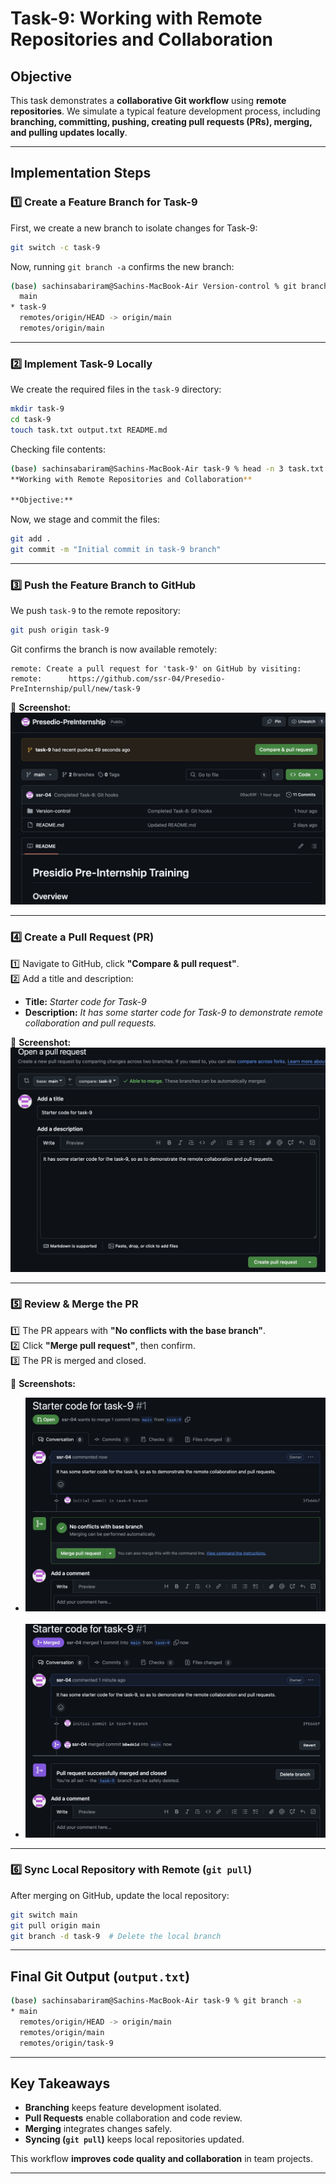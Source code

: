 
# **Task-9: Working with Remote Repositories and Collaboration**

## **Objective**
This task demonstrates a **collaborative Git workflow** using **remote repositories**. We simulate a typical feature development process, including **branching, committing, pushing, creating pull requests (PRs), merging, and pulling updates locally**.

---

## **Implementation Steps**

### **1️⃣ Create a Feature Branch for Task-9**
First, we create a new branch to isolate changes for Task-9:

```bash
git switch -c task-9
```

Now, running `git branch -a` confirms the new branch:

```bash
(base) sachinsabariram@Sachins-MacBook-Air Version-control % git branch -a
  main
* task-9
  remotes/origin/HEAD -> origin/main
  remotes/origin/main
```

---

### **2️⃣ Implement Task-9 Locally**
We create the required files in the `task-9` directory:

```bash
mkdir task-9
cd task-9
touch task.txt output.txt README.md
```

Checking file contents:

```bash
(base) sachinsabariram@Sachins-MacBook-Air task-9 % head -n 3 task.txt
**Working with Remote Repositories and Collaboration**

**Objective:**
```

Now, we stage and commit the files:

```bash
git add .
git commit -m "Initial commit in task-9 branch"
```

---

### **3️⃣ Push the Feature Branch to GitHub**
We push `task-9` to the remote repository:

```bash
git push origin task-9
```

Git confirms the branch is now available remotely:

```
remote: Create a pull request for 'task-9' on GitHub by visiting:
remote:      https://github.com/ssr-04/Presedio-PreInternship/pull/new/task-9
```

📸 **Screenshot:**  
![Task-9 pushed to GitHub](img/screenshot1.jpg)

---

### **4️⃣ Create a Pull Request (PR)**
1️⃣ Navigate to GitHub, click **"Compare & pull request"**.  
2️⃣ Add a title and description:

- **Title:** _Starter code for Task-9_
- **Description:** _It has some starter code for Task-9 to demonstrate remote collaboration and pull requests._

📸 **Screenshot:**  
![Creating a Pull Request](img/screenshot2.jpg)

---

### **5️⃣ Review & Merge the PR**
1️⃣ The PR appears with **"No conflicts with the base branch"**.  
2️⃣ Click **"Merge pull request"**, then confirm.  
3️⃣ The PR is merged and closed.

📸 **Screenshots:**
- ![PR with merge option](img/screenshot3.jpg)
<br><br>
- ![PR merged](img/screenshot4.jpg)

---

### **6️⃣ Sync Local Repository with Remote (`git pull`)**
After merging on GitHub, update the local repository:

```bash
git switch main
git pull origin main
git branch -d task-9  # Delete the local branch
```

---

## **Final Git Output (`output.txt`)**
```bash
(base) sachinsabariram@Sachins-MacBook-Air task-9 % git branch -a
* main
  remotes/origin/HEAD -> origin/main
  remotes/origin/main
  remotes/origin/task-9
```

---

## **Key Takeaways**
- **Branching** keeps feature development isolated.
- **Pull Requests** enable collaboration and code review.
- **Merging** integrates changes safely.
- **Syncing (`git pull`)** keeps local repositories updated.

This workflow **improves code quality and collaboration** in team projects.

---